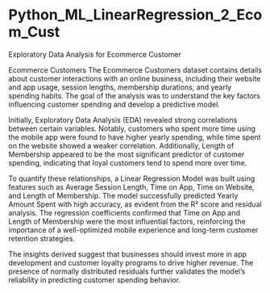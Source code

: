 # Python_ML_LinearRegression_2_Ecom_Cust
Exploratory Data Analysis for Ecommerce Customer

Ecommerce Customers
The Ecommerce Customers dataset contains details about customer interactions with an online business, including their website and app usage, session lengths, membership durations, and yearly spending habits. The goal of the analysis was to understand the key factors influencing customer spending and develop a predictive model.

Initially, Exploratory Data Analysis (EDA) revealed strong correlations between certain variables. Notably, customers who spent more time using the mobile app were found to have higher yearly spending, while time spent on the website showed a weaker correlation. Additionally, Length of Membership appeared to be the most significant predictor of customer spending, indicating that loyal customers tend to spend more over time.

To quantify these relationships, a Linear Regression Model was built using features such as Average Session Length, Time on App, Time on Website, and Length of Membership. The model successfully predicted Yearly Amount Spent with high accuracy, as evident from the R² score and residual analysis. The regression coefficients confirmed that Time on App and Length of Membership were the most influential factors, reinforcing the importance of a well-optimized mobile experience and long-term customer retention strategies.

The insights derived suggest that businesses should invest more in app development and customer loyalty programs to drive higher revenue. The presence of normally distributed residuals further validates the model’s reliability in predicting customer spending behavior.
